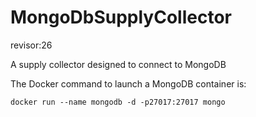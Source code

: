 # MongoDbSupplyCollector
revisor:26

A supply collector designed to connect to MongoDB

The Docker command to launch a MongoDB container is:

```docker run --name mongodb -d -p27017:27017 mongo```
